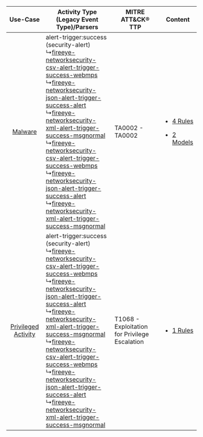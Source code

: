 |    Use-Case    | Activity Type (Legacy Event Type)/Parsers    | MITRE ATT&CK® TTP    | Content    |
|:----:| ---- | ---- | ---- |
|    [Malware](../../../UseCases/uc_malware.md)    |  alert-trigger:success (security-alert)<br> ↳[fireeye-networksecurity-csv-alert-trigger-success-webmps](Ps/pC_fireeyenetworksecuritycsvalerttriggersuccesswebmps.md)<br> ↳[fireeye-networksecurity-json-alert-trigger-success-alert](Ps/pC_fireeyenetworksecurityjsonalerttriggersuccessalert.md)<br> ↳[fireeye-networksecurity-xml-alert-trigger-success-msgnormal](Ps/pC_fireeyenetworksecurityxmlalerttriggersuccessmsgnormal.md)<br> ↳[fireeye-networksecurity-csv-alert-trigger-success-webmps](Ps/pC_fireeyenetworksecuritycsvalerttriggersuccesswebmps.md)<br> ↳[fireeye-networksecurity-json-alert-trigger-success-alert](Ps/pC_fireeyenetworksecurityjsonalerttriggersuccessalert.md)<br> ↳[fireeye-networksecurity-xml-alert-trigger-success-msgnormal](Ps/pC_fireeyenetworksecurityxmlalerttriggersuccessmsgnormal.md)<br> | TA0002 - TA0002<br>    | [<ul><li>4 Rules</li></ul><ul><li>2 Models</li></ul>](RM/r_m_trellix_trellix_web_mps_Malware.md) |
| [Privileged Activity](../../../UseCases/uc_privileged_activity.md) |  alert-trigger:success (security-alert)<br> ↳[fireeye-networksecurity-csv-alert-trigger-success-webmps](Ps/pC_fireeyenetworksecuritycsvalerttriggersuccesswebmps.md)<br> ↳[fireeye-networksecurity-json-alert-trigger-success-alert](Ps/pC_fireeyenetworksecurityjsonalerttriggersuccessalert.md)<br> ↳[fireeye-networksecurity-xml-alert-trigger-success-msgnormal](Ps/pC_fireeyenetworksecurityxmlalerttriggersuccessmsgnormal.md)<br> ↳[fireeye-networksecurity-csv-alert-trigger-success-webmps](Ps/pC_fireeyenetworksecuritycsvalerttriggersuccesswebmps.md)<br> ↳[fireeye-networksecurity-json-alert-trigger-success-alert](Ps/pC_fireeyenetworksecurityjsonalerttriggersuccessalert.md)<br> ↳[fireeye-networksecurity-xml-alert-trigger-success-msgnormal](Ps/pC_fireeyenetworksecurityxmlalerttriggersuccessmsgnormal.md)<br> | T1068 - Exploitation for Privilege Escalation<br> | [<ul><li>1 Rules</li></ul>](RM/r_m_trellix_trellix_web_mps_Privileged_Activity.md)    |